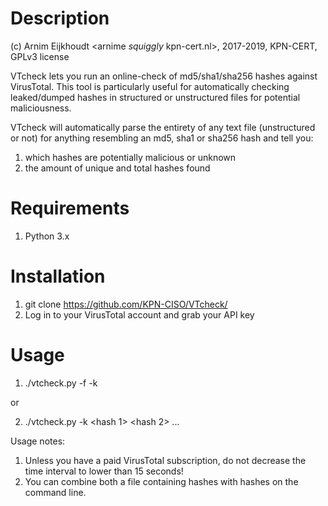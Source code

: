 # Description  

(c) Arnim Eijkhoudt \<arnime _squiggly_ kpn-cert.nl\>, 2017-2019, KPN-CERT, GPLv3 license
  
VTcheck lets you run an online-check of md5/sha1/sha256 hashes against VirusTotal. This tool is particularly useful for automatically checking leaked/dumped hashes in structured or unstructured files for potential maliciousness.
  
VTcheck will automatically parse the entirety of any text file (unstructured or not) for anything resembling an md5, sha1 or sha256 hash and tell you:

1) which hashes are potentially malicious or unknown
2) the amount of unique and total hashes found

# Requirements  
  
1) Python 3.x
  
# Installation  
  
1) git clone https://github.com/KPN-CISO/VTcheck/
2) Log in to your VirusTotal account and grab your API key

# Usage  
  
1) ./vtcheck.py -f <file-with-hashes> -k <VT API key>

or

2) ./vtcheck.py -k <VT API key> <hash 1> <hash 2> ... <hash N>

Usage notes:

1) Unless you have a paid VirusTotal subscription, do not decrease the time interval to lower than 15 seconds!
1) You can combine both a file containing hashes with hashes on the command line.
